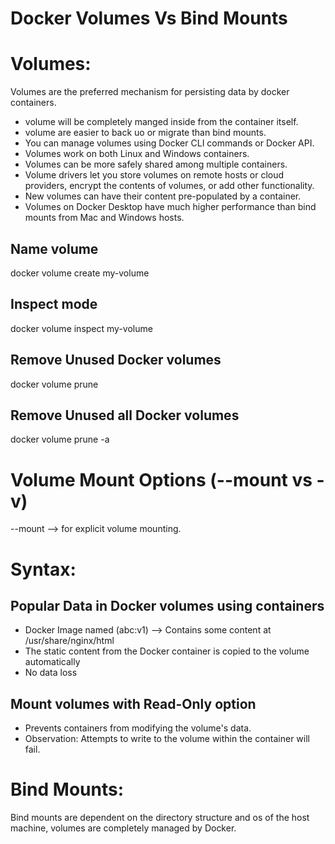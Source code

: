 # Docker Volumes Vs Bind Mounts

# Volumes:
Volumes are the preferred mechanism for persisting data by docker containers.

- volume will be completely manged inside from the container itself.
- volume are easier to back uo or migrate than bind mounts.
- You can manage volumes using Docker CLI commands or Docker API.
- Volumes work on both Linux and Windows containers.
- Volumes can be more safely shared among multiple containers.
- Volume drivers let you store volumes on remote hosts or cloud providers, encrypt the contents of volumes, or add other functionality.
- New volumes can have their content pre-populated by a container.
- Volumes on Docker Desktop have much higher performance than bind mounts from Mac and Windows hosts.

## Name volume
docker volume create my-volume

## Inspect mode
docker volume inspect my-volume

## Remove Unused Docker volumes
docker volume prune 

## Remove Unused **all** Docker volumes
docker volume prune -a

# Volume Mount Options (--mount vs -v)
--mount --> for explicit volume mounting.

# Syntax:
<!-- --mount 
type=volume, source=volume_name, target=container_path
type=volume, source=myvol101, target= /myapps -d nginx:alpine-slim -->

<!-- docker run \
--name volume-demo2 \
-p 8090:80 \
-v myvol101:/myapps \
-d nginx:alpine-slim -->

## Popular Data in Docker volumes using containers
- Docker Image named (abc:v1) --> Contains some content at /usr/share/nginx/html
- The static content from the Docker container is copied to the volume automatically
- No data loss

## Mount volumes with Read-Only option
- Prevents containers from modifying the volume's data.
- Observation: Attempts to write to the volume within the container will fail.

<!-- 
--mount 
source=volume_name, target=container_path, readonly
source=myvol101, target= /myapps, readonly -d nginx:alpine-slim -->



# Bind Mounts:
 Bind mounts are dependent on the directory structure and os of the host machine, volumes are completely managed by Docker.



